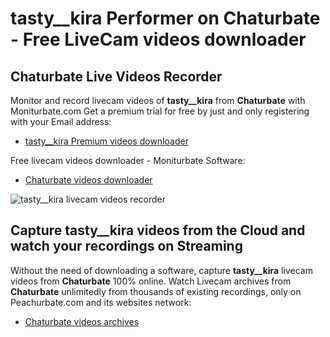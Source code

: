 # tasty__kira Performer on Chaturbate - Free LiveCam videos downloader

## Chaturbate Live Videos Recorder

Monitor and record livecam videos of **tasty__kira** from **Chaturbate** with Moniturbate.com
Get a premium trial for free by just and only registering with your Email address:
* [tasty__kira Premium videos downloader](https://moniturbate.com/request-demo-licence-key.html)

Free livecam videos downloader - Moniturbate Software:
* [Chaturbate videos downloader](https://moniturbate.com/moniturbate-download-software.html)

![tasty__kira livecam videos recorder](https://peachurnet.com/templates/moniturbate-software.png)


## Capture tasty__kira videos from the Cloud and watch your recordings on Streaming

Without the need of downloading a software, capture **tasty__kira** livecam videos from **Chaturbate** 100% online.
Watch Livecam archives from **Chaturbate** unlimitedly from thousands of existing recordings, only on Peachurbate.com and its websites network:
* [Chaturbate videos archives](https://peachurnet.com/)